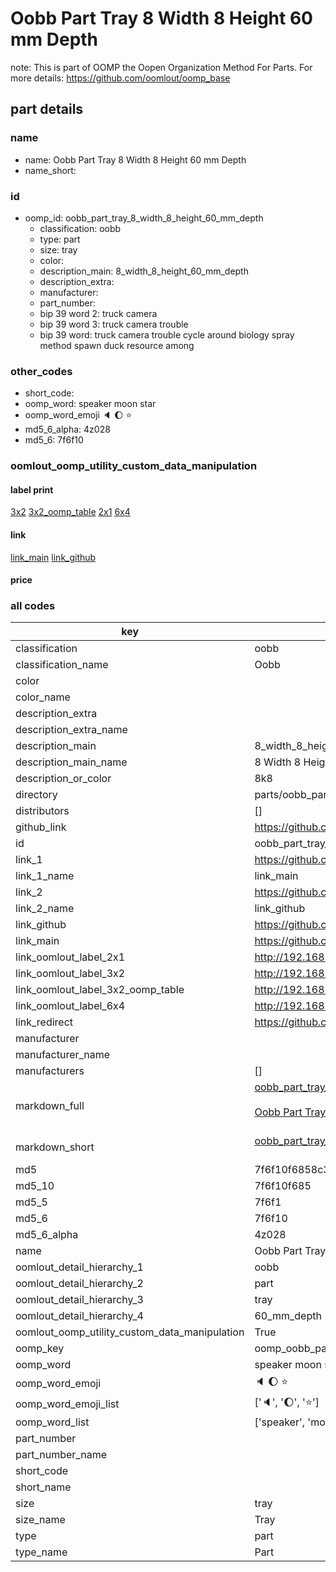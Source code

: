 # Oobb Part Tray 8 Width 8 Height 60 mm Depth  

note: This is part of OOMP the Oopen Organization Method For Parts. For more details: https://github.com/oomlout/oomp_base

##  part details
  







### name
* name: Oobb Part Tray 8 Width 8 Height 60 mm Depth
* name_short: 
### id
* oomp_id: oobb_part_tray_8_width_8_height_60_mm_depth
  * classification: oobb
  * type: part
  * size: tray
  * color: 
  * description_main: 8_width_8_height_60_mm_depth
  * description_extra: 
  * manufacturer: 
  * part_number: 
  * bip 39 word 2: truck camera
  * bip 39 word 3: truck camera trouble
  * bip 39 word: truck camera trouble cycle around biology spray method spawn duck resource among

### other_codes
* short_code: 
* oomp_word: speaker moon star
* oomp_word_emoji :speaker: :moon: :star:
* md5_6_alpha: 4z028
* md5_6: 7f6f10






### oomlout_oomp_utility_custom_data_manipulation
#### label print
[3x2](http://192.168.1.245:1112/?label=oomp%204z028)
[3x2_oomp_table](http://192.168.1.108:1112/?label=oomp%204z028)
[2x1](http://192.168.1.242:1112/?label=oomp%204z028)
[6x4](http://192.168.1.55:1112/?label=oomp%204z028)    

#### link

[link_main](https://github.com/oomlout/oomlout_oomp_version_1_messy/tree/main/parts/oobb_part_tray_8_width_8_height_60_mm_depth) [link_github](https://github.com/oomlout/oomlout_oomp_version_1_messy/tree/main/parts/oobb_part_tray_8_width_8_height_60_mm_depth)                             

#### price







### all codes 
| key | value |  
| --- | --- |  
| classification | oobb |  
| classification_name | Oobb |  
| color |  |  
| color_name |  |  
| description_extra |  |  
| description_extra_name |  |  
| description_main | 8_width_8_height_60_mm_depth |  
| description_main_name | 8 Width 8 Height 60 mm Depth |  
| description_or_color | 8k8 |  
| directory | parts/oobb_part_tray_8_width_8_height_60_mm_depth |  
| distributors | [] |  
| github_link | https://github.com/oomlout/oomlout_oomp_part_src/tree/main/parts/oobb_part_tray_8_width_8_height_60_mm_depth |  
| id | oobb_part_tray_8_width_8_height_60_mm_depth |  
| link_1 | https://github.com/oomlout/oomlout_oomp_version_1_messy/tree/main/parts/oobb_part_tray_8_width_8_height_60_mm_depth |  
| link_1_name | link_main |  
| link_2 | https://github.com/oomlout/oomlout_oomp_version_1_messy/tree/main/parts/oobb_part_tray_8_width_8_height_60_mm_depth |  
| link_2_name | link_github |  
| link_github | https://github.com/oomlout/oomlout_oomp_version_1_messy/tree/main/parts/oobb_part_tray_8_width_8_height_60_mm_depth |  
| link_main | https://github.com/oomlout/oomlout_oomp_version_1_messy/tree/main/parts/oobb_part_tray_8_width_8_height_60_mm_depth |  
| link_oomlout_label_2x1 | http://192.168.1.242:1112/?label=oomp%204z028 |  
| link_oomlout_label_3x2 | http://192.168.1.245:1112/?label=oomp%204z028 |  
| link_oomlout_label_3x2_oomp_table | http://192.168.1.108:1112/?label=oomp%204z028 |  
| link_oomlout_label_6x4 | http://192.168.1.55:1112/?label=oomp%204z028 |  
| link_redirect | https://github.com/oomlout/oomlout_oomp_version_1_messy/tree/main/parts/oobb_part_tray_8_width_8_height_60_mm_depth |  
| manufacturer |  |  
| manufacturer_name |  |  
| manufacturers | [] |  
| markdown_full | [oobb_part_tray_8_width_8_height_60_mm_depth](none)<br>[](none)<br>[Oobb Part Tray 8 Width 8 Height 60 Mm Depth](none)<br><br> |  
| markdown_short | [oobb_part_tray_8_width_8_height_60_mm_depth](none)<br><br> |  
| md5 | 7f6f10f6858c3a5c5986136dd2082f49 |  
| md5_10 | 7f6f10f685 |  
| md5_5 | 7f6f1 |  
| md5_6 | 7f6f10 |  
| md5_6_alpha | 4z028 |  
| name | Oobb Part Tray 8 Width 8 Height 60 mm Depth |  
| oomlout_detail_hierarchy_1 | oobb |  
| oomlout_detail_hierarchy_2 | part |  
| oomlout_detail_hierarchy_3 | tray |  
| oomlout_detail_hierarchy_4 | 60_mm_depth |  
| oomlout_oomp_utility_custom_data_manipulation | True |  
| oomp_key | oomp_oobb_part_tray_8_width_8_height_60_mm_depth |  
| oomp_word | speaker moon star |  
| oomp_word_emoji | :speaker: :moon: :star: |  
| oomp_word_emoji_list | [':speaker:', ':moon:', ':star:'] |  
| oomp_word_list | ['speaker', 'moon', 'star'] |  
| part_number |  |  
| part_number_name |  |  
| short_code |  |  
| short_name |  |  
| size | tray |  
| size_name | Tray |  
| type | part |  
| type_name | Part |  
